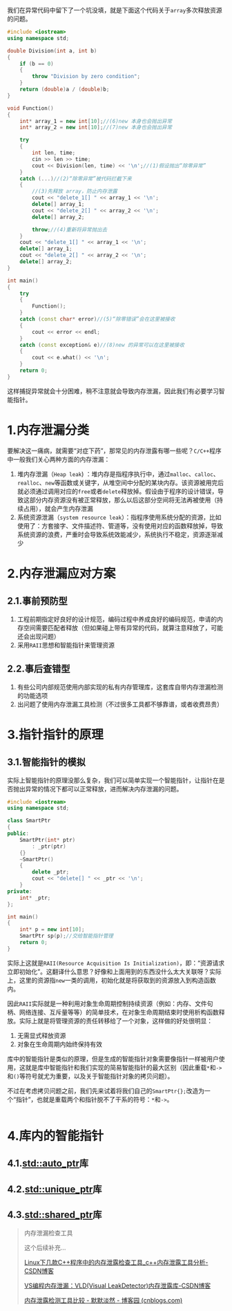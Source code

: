 我们在异常代码中留下了一个坑没填，就是下面这个代码关于`array`多次释放资源的问题。

```cpp
#include <iostream>
using namespace std;

double Division(int a, int b)
{
	if (b == 0)
	{
		throw "Division by zero condition";
	}
	return (double)a / (double)b;
}

void Function()
{
	int* array_1 = new int[10];//(6)new 本身也会抛出异常
	int* array_2 = new int[10];//(7)new 本身也会抛出异常

	try 
	{
		int len, time;
		cin >> len >> time;
		cout << Division(len, time) << '\n';//(1)假设抛出“除零异常”
	}
	catch (...)//(2)“除零异常”被代码拦截下来
	{
		//(3)先释放 array，防止内存泄露
		cout << "delete_1[] " << array_1 << '\n';
		delete[] array_1;
		cout << "delete_2[] " << array_2 << '\n';
		delete[] array_2;

		throw;//(4)重新将异常抛出去
	}
	cout << "delete_1[] " << array_1 << '\n';
	delete[] array_1;
	cout << "delete_2[] " << array_2 << '\n';
	delete[] array_2;
}

int main()
{
	try
	{
		Function();
	}
	catch (const char* error)//(5)“除零错误”会在这里被接收
	{
		cout << error << endl;
	}
	catch (const exception& e)//(8)new 的异常可以在这里被接收
	{
		cout << e.what() << '\n';
	}
	return 0;
}
```

这样捕捉异常就会十分困难，稍不注意就会导致内存泄漏，因此我们有必要学习智能指针。

# 1.内存泄漏分类

要解决这一痛病，就需要“对症下药”，那常见的内存泄露有哪一些呢？`C/C++`程序中一般我们关心两种方面的内存泄漏： 

1.   堆内存泄漏（`Heap leak`)  ：堆内存是指程序执行中，通过`malloc`、`calloc`、`realloc`、`new`等函数或关键字，从堆空间中分配的某块内存。该资源被用完后就必须通过调用对应的`free`或者`delete`释放掉。假设由于程序的设计错误，导致这部分内存资源没有被正常释放，那么以后这部分空间将无法再被使用（持续占用），就会产生内存泄漏 
2.   系统资源泄漏（`system resource leak`）：指程序使用系统分配的资源，比如使用了：方套接字、文件描述符、管道等，没有使用对应的函数释放掉，导致系统资源的浪费，严重时会导致系统效能减少，系统执行不稳定，资源逐渐减少

# 2.内存泄漏应对方案

## 2.1.事前预防型

1.   工程前期指定好良好的设计规范，编码过程中养成良好的编码规范，申请的内存空间需要匹配者释放（但如果碰上带有异常的代码，就算注意释放了，可能还会出现问题）
2.   采用`RAII`思想和智能指针来管理资源

## 2.2.事后查错型

1.   有些公司内部规范使用内部实现的私有内存管理库，这套库自带内存泄漏检测的功能选项
2.   出问题了使用内存泄漏工具检测（不过很多工具都不够靠谱，或者收费昂贵）

# 3.指针指针的原理

## 3.1.智能指针的模拟

实际上智能指针的原理没那么复杂，我们可以简单实现一个智能指针，让指针在是否抛出异常的情况下都可以正常释放，进而解决内存泄漏的问题。

```cpp
#include <iostream>
using namespace std;

class SmartPtr
{
public:
	SmartPtr(int* ptr)
		: _ptr(ptr)
	{}
	~SmartPtr()
	{
		delete _ptr;
		cout << "delete[] " << _ptr << '\n';
	}
private:
	int* _ptr;
};

int main()
{
	int* p = new int[10];
	SmartPtr sp(p);//交给智能指针管理
	return 0;
}
```

实际上这就是`RAII(Resource Acquisition Is Initialization)`，即：“资源请求立即初始化”。这翻译什么意思？好像和上面用到的东西没什么太大关联呀？实际上，这里的资源指`new`一类的调用，初始化就是将获取到的资源放入到构造函数内。

因此`RAII`实际就是一种利用对象生命周期控制持续资源（例如：内存、文件句柄、网络连接、互斥量等等）的简单技术，在对象生命周期结束时使用析构函数释放。实际上就是将管理资源的责任转移给了一个对象，这样做的好处很明显：

1.   无需显式释放资源
2.   对象在生命周期内始终保持有效

库中的智能指针是类似的原理，但是生成的智能指针对象需要像指针一样被用户使用，这就是库中智能指针和我们实现的简易智能指针的最大区别（因此重载`*`和`->`和`()`等符号就尤为重要，以及关于智能指针对象的拷贝问题）。

不过在考虑拷贝问题之前，我们先来试着将我们自己的`SmartPtr{};`改造为一个“指针”，也就是重载两个和指针脱不了干系的符号：`*`和`->`。

```cpp
```

# 4.库内的智能指针

## 4.1.[std::auto_ptr](www.cplusplus.com/reference/memory/auto_ptr/)库



## 4.2.[std::unique_ptr](https://cplusplus.com/reference/memory/unique_ptr/)库



## 4.3.[std::shared_ptr](https://cplusplus.com/reference/memory/shared_ptr/)库



>   内存泄漏检查工具
>
>   这个后续补充...
>
>   [Linux下几款C++程序中的内存泄露检查工具_c++内存泄露工具分析-CSDN博客](https://blog.csdn.net/gatieme/article/details/51959654)
>
>   [VS编程内存泄漏：VLD(Visual LeakDetector)内存泄露库-CSDN博客](https://blog.csdn.net/GZrhaunt/article/details/56839765)
>
>   [内存泄露检测工具比较 - 默默淡然 - 博客园 (cnblogs.com)](https://www.cnblogs.com/liangxiaofeng/p/4318499.html)